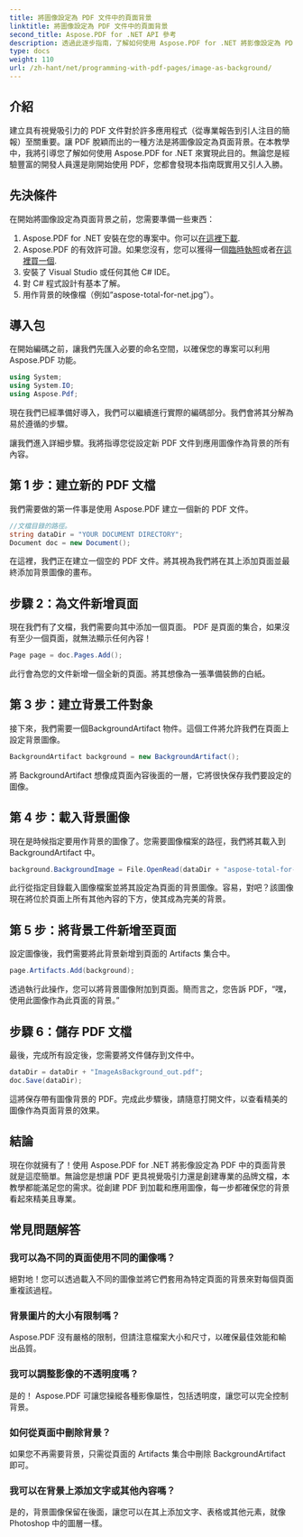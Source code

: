 ```yaml
---
title: 將圖像設定為 PDF 文件中的頁面背景
linktitle: 將圖像設定為 PDF 文件中的頁面背景
second_title: Aspose.PDF for .NET API 參考
description: 透過此逐步指南，了解如何使用 Aspose.PDF for .NET 將影像設定為 PDF 中的頁面背景。建立專業且具視覺吸引力的文件。
type: docs
weight: 110
url: /zh-hant/net/programming-with-pdf-pages/image-as-background/
---
```

## 介紹

建立具有視覺吸引力的 PDF 文件對於許多應用程式（從專業報告到引人注目的簡報）至關重要。讓 PDF 脫穎而出的一種方法是將圖像設定為頁面背景。在本教學中，我將引導您了解如何使用 Aspose.PDF for .NET 來實現此目的。無論您是經驗豐富的開發人員還是剛開始使用 PDF，您都會發現本指南既實用又引人入勝。

## 先決條件

在開始將圖像設定為頁面背景之前，您需要準備一些東西：

1.  Aspose.PDF for .NET 安裝在您的專案中。你可以[在這裡下載](https://releases.aspose.com/pdf/net/).
2. Aspose.PDF 的有效許可證。如果您沒有，您可以獲得一個[臨時執照](https://purchase.aspose.com/temporary-license/)或者[在這裡買一個](https://purchase.aspose.com/buy).
3. 安裝了 Visual Studio 或任何其他 C# IDE。
4. 對 C# 程式設計有基本了解。
5. 用作背景的映像檔（例如“aspose-total-for-net.jpg”）。

## 導入包

在開始編碼之前，讓我們先匯入必要的命名空間，以確保您的專案可以利用 Aspose.PDF 功能。

```csharp
using System;
using System.IO;
using Aspose.Pdf;
```

現在我們已經準備好導入，我們可以繼續進行實際的編碼部分。我們會將其分解為易於遵循的步驟。

讓我們進入詳細步驟。我將指導您從設定新 PDF 文件到應用圖像作為背景的所有內容。

## 第 1 步：建立新的 PDF 文檔

我們需要做的第一件事是使用 Aspose.PDF 建立一個新的 PDF 文件。

```csharp
//文檔目錄的路徑。
string dataDir = "YOUR DOCUMENT DIRECTORY";
Document doc = new Document();
```

在這裡，我們正在建立一個空的 PDF 文件。將其視為我們將在其上添加頁面並最終添加背景圖像的畫布。

## 步驟 2：為文件新增頁面

現在我們有了文檔，我們需要向其中添加一個頁面。 PDF 是頁面的集合，如果沒有至少一個頁面，就無法顯示任何內容！

```csharp
Page page = doc.Pages.Add();
```

此行會為您的文件新增一個全新的頁面。將其想像為一張準備裝飾的白紙。

## 第 3 步：建立背景工件對象

接下來，我們需要一個BackgroundArtifact 物件。這個工件將允許我們在頁面上設定背景圖像。

```csharp
BackgroundArtifact background = new BackgroundArtifact();
```

將 BackgroundArtifact 想像成頁面內容後面的一層，它將很快保存我們要設定的圖像。

## 第 4 步：載入背景圖像

現在是時候指定要用作背景的圖像了。您需要圖像檔案的路徑，我們將其載入到BackgroundArtifact 中。

```csharp
background.BackgroundImage = File.OpenRead(dataDir + "aspose-total-for-net.jpg");
```

此行從指定目錄載入圖像檔案並將其設定為頁面的背景圖像。容易，對吧？該圖像現在將位於頁面上所有其他內容的下方，使其成為完美的背景。

## 第 5 步：將背景工件新增至頁面

設定圖像後，我們需要將此背景新增到頁面的 Artifacts 集合中。

```csharp
page.Artifacts.Add(background);
```

透過執行此操作，您可以將背景圖像附加到頁面。簡而言之，您告訴 PDF，“嘿，使用此圖像作為此頁面的背景。”

## 步驟 6：儲存 PDF 文檔

最後，完成所有設定後，您需要將文件儲存到文件中。

```csharp
dataDir = dataDir + "ImageAsBackground_out.pdf";
doc.Save(dataDir);
```

這將保存帶有圖像背景的 PDF。完成此步驟後，請隨意打開文件，以查看精美的圖像作為頁面背景的效果。

## 結論

現在你就擁有了！使用 Aspose.PDF for .NET 將影像設定為 PDF 中的頁面背景就是這麼簡單。無論您是想讓 PDF 更具視覺吸引力還是創建專業的品牌文檔，本教學都能滿足您的需求。從創建 PDF 到加載和應用圖像，每一步都確保您的背景看起來精美且專業。

## 常見問題解答

### 我可以為不同的頁面使用不同的圖像嗎？
絕對地！您可以透過載入不同的圖像並將它們套用為特定頁面的背景來對每個頁面重複該過程。

### 背景圖片的大小有限制嗎？
Aspose.PDF 沒有嚴格的限制，但請注意檔案大小和尺寸，以確保最佳效能和輸出品質。

### 我可以調整影像的不透明度嗎？
是的！ Aspose.PDF 可讓您操縱各種影像屬性，包括透明度，讓您可以完全控制背景。

### 如何從頁面中刪除背景？
如果您不再需要背景，只需從頁面的 Artifacts 集合中刪除 BackgroundArtifact 即可。

### 我可以在背景上添加文字或其他內容嗎？
是的，背景圖像保留在後面，讓您可以在其上添加文字、表格或其他元素，就像 Photoshop 中的圖層一樣。